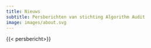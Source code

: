 ```yaml
---
title: Nieuws
subtitle: Persberichten van stichting Algorithm Audit
image: images/about.svg
---
```


{{< persbericht>}}